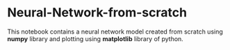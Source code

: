 # Neural-Network-from-scratch
This notebook contains a neural network model created from scratch using **numpy** library and plotting using **matplotlib** library of python.
